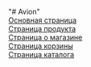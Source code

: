 "# Avion" <br/>
<a href="https://iwannabejutser.github.io/Avion/">Основная страница</a> <br/>
<a href="https://iwannabejutser.github.io/Avion/product.html">Страница продукта</a> <br/>
<a href="https://iwannabejutser.github.io/Avion/about.html">Страница о магазине</a> <br/>
<a href="https://iwannabejutser.github.io/Avion/shopping-baskets.html">Страница корзины</a> <br/>
<a href="https://iwannabejutser.github.io/Avion/catalog.html">Страница каталога</a>
